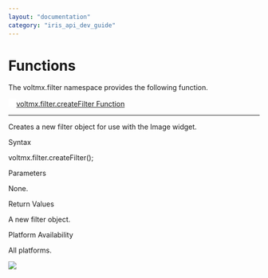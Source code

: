 ```yaml
---
layout: "documentation"
category: "iris_api_dev_guide"
---
```

                            

Functions
=========

The voltmx.filter namespace provides the following function.

[![Closed](../Skins/Default/Stylesheets/Images/transparent.gif)](javascript:void(0);)[voltmx.filter.createFilter Function](javascript:void(0);) 

* * *

Creates a new filter object for use with the Image widget.

Syntax

voltmx.filter.createFilter();

Parameters

None.

Return Values

A new filter object.

Platform Availability

All platforms.

![](resources/prettify/onload.png)

